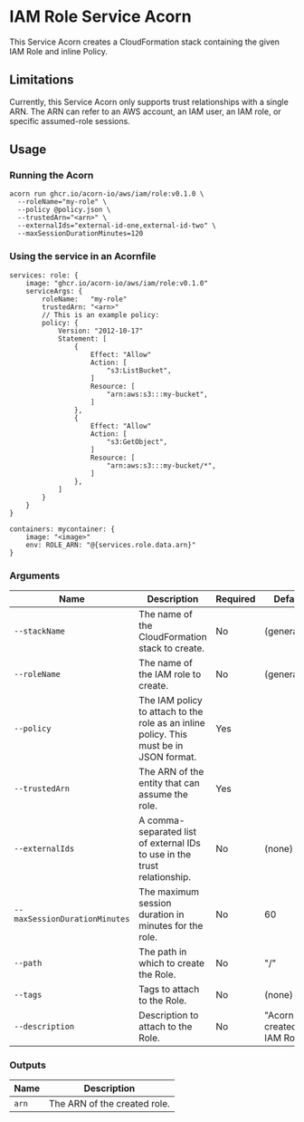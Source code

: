# IAM Role Service Acorn

This Service Acorn creates a CloudFormation stack containing the given IAM Role and inline Policy.

## Limitations

Currently, this Service Acorn only supports trust relationships with a single ARN.
The ARN can refer to an AWS account, an IAM user, an IAM role, or specific assumed-role sessions.

## Usage

### Running the Acorn

```
acorn run ghcr.io/acorn-io/aws/iam/role:v0.1.0 \
  --roleName="my-role" \
  --policy @policy.json \
  --trustedArn="<arn>" \
  --externalIds="external-id-one,external-id-two" \
  --maxSessionDurationMinutes=120
```

### Using the service in an Acornfile

```cue
services: role: {
    image: "ghcr.io/acorn-io/aws/iam/role:v0.1.0"
    serviceArgs: {
        roleName:   "my-role"
        trustedArn: "<arn>"
        // This is an example policy:
        policy: {
            Version: "2012-10-17"
            Statement: [
                {
                    Effect: "Allow"
                    Action: [
                        "s3:ListBucket",
                    ]
                    Resource: [
                        "arn:aws:s3:::my-bucket",
                    ]
                },
                {
                    Effect: "Allow"
                    Action: [
                        "s3:GetObject",
                    ]
                    Resource: [
                        "arn:aws:s3:::my-bucket/*",
                    ]
                },
            ]
        }
    }
}

containers: mycontainer: {
    image: "<image>"
    env: ROLE_ARN: "@{services.role.data.arn}"
}
```

### Arguments

| Name                          | Description                                                                            | Required | Default                  |
|-------------------------------|----------------------------------------------------------------------------------------|----------|--------------------------|
| `--stackName`                 | The name of the CloudFormation stack to create.                                        | No       | (generated)              |
| `--roleName`                  | The name of the IAM role to create.                                                    | No       | (generated)              |
| `--policy`                    | The IAM policy to attach to the role as an inline policy. This must be in JSON format. | Yes      |                          |
| `--trustedArn`                | The ARN of the entity that can assume the role.                                        | Yes      |                          |
| `--externalIds`               | A comma-separated list of external IDs to use in the trust relationship.               | No       | (none)                   |
| `--maxSessionDurationMinutes` | The maximum session duration in minutes for the role.                                  | No       | 60                       |
| `--path`                      | The path in which to create the Role.                                                  | No       | "/"                      |
| `--tags`                      | Tags to attach to the Role.                                                            | No       | (none)                   |
| `--description`               | Description to attach to the Role.                                                     | No       | "Acorn created IAM Role" |

### Outputs

| Name  | Description                  |
|-------|------------------------------|
| `arn` | The ARN of the created role. |

